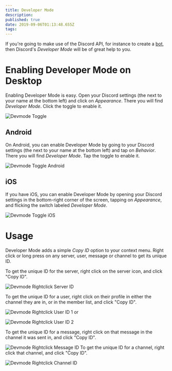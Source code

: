 ```yaml
---
title: Developer Mode
description: 
published: true
date: 2019-09-06T01:13:48.655Z
tags: 
---
```


<!-- SUBTITLE: An in-depth documentation of Discord's Developer Mode-->

If you're going to make use of the Discord API, for instance to create a [bot](/bots), then Discord's *Developer Mode* will be of great help to you.

# Enabling Developer Mode on Desktop
Enabling Developer Mode is easy. Open your Discord settings (the <i class="icon-cog"></i> next to your name at the bottom left) and click on *Appearance*. There you will find *Developer Mode*. Click the toggle to enable it.

![Devmode Toggle](https://nobody-loves.me/i/isb4.png)

## Android

On Android, you can enable Developer Mode by going to your Discord settings (the <i class="icon-cog"></i> next to your name at the bottom left) and tap on *Behavior*. There you will find *Developer Mode*. Tap the toggle to enable it.

![Devmode Toggle Android](https://raw.githubusercontent.com/DiscordiaWiki/wiki/master/uploads/developer-mode/devmode-toggle-android.png)

## iOS

If you have iOS, you can enable Developer Mode by opening your Discord settings <i class="icon-cog"></i> in the bottom-right corner of the screen, tapping on *Appearance*, and flicking the switch labeled *Developer Mode*.

![Devmode Toggle iOS](https://cdn.discordapp.com/attachments/617186004327071776/617194493640179732/iOS-DEV-MODE-TOGGLE.png)

# Usage
Developer Mode adds a simple *Copy ID* option to your context menu. Right click or long press on any server, user, message or channel to get its unique ID.

To get the unique ID for the server, right click on the server icon, and click "Copy ID".

![Devmode Rightclick Server ID](https://nobody-loves.me/i/196u.png)

To get the unique ID for a user, right click on their profile in either the channel they are in, or in the member list, and click "Copy ID".

![Devmode Rightclick User ID 1](https://nobody-loves.me/i/n91v.png)
or 

![Devmode Rightclick User ID 2](https://nobody-loves.me/i/sshz.png)

To get the unique ID for a message, right click on that message in the channel it was sent in, and click "Copy ID".

![Devmode Rightclick Message ID](https://nobody-loves.me/i/ubjg.png)
To get the unique ID for a channel, right click that channel, and click "Copy ID". 

![Devmode Rightclick Channel ID](https://nobody-loves.me/i/zjuw.png)